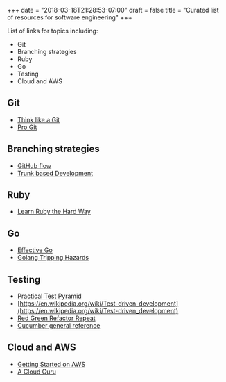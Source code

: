 +++
date = "2018-03-18T21:28:53-07:00"
draft = false
title = "Curated list of resources for software engineering"
+++

List of links for topics including:

* Git
* Branching strategies
* Ruby
* Go
* Testing
* Cloud and AWS

<!--more-->

## Git

* [Think like a Git](http://think-like-a-git.net/)
* [Pro Git](https://git-scm.com/book/en/v2/Getting-Started-About-Version-Control)

## Branching strategies

* [GitHub flow](http://scottchacon.com/2011/08/31/github-flow.html)
* [Trunk based Development](https://trunkbaseddevelopment.com/)

## Ruby

* [Learn Ruby the Hard Way](https://learnrubythehardway.org/book/)

## Go

* [Effective Go](https://golang.org/doc/effective_go.html)
* [Golang Tripping Hazards](https://github.com/monsooncommerce/golang-tripping-hazards)

## Testing

* [Practical Test Pyramid](https://martinfowler.com/articles/practical-test-pyramid.html)
* [https://en.wikipedia.org/wiki/Test-driven_development](https://en.wikipedia.org/wiki/Test-driven_development)
* [Red Green Refactor Repeat](http://www.jamesshore.com/Blog/Red-Green-Refactor.html)
* [Cucumber general reference](https://cucumber.io/docs/reference)

## Cloud and AWS

* [Getting Started on AWS](https://aws.amazon.com/getting-started/)
* [A Cloud Guru](https://acloud.guru/)
